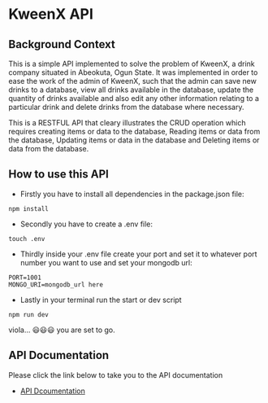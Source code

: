 # KweenX API
## Background Context
This is a simple API implemented to solve the problem of KweenX, a drink company situated in Abeokuta, Ogun State. It was implemented in order to ease the work of the admin of KweenX, such that the admin can save new drinks to a database, view all drinks available in the database, update the quantity of drinks available and also edit any other information relating to a particular drink and delete drinks from the database where necessary.

This is a RESTFUL API that cleary illustrates the CRUD operation which requires creating items or data to the database, Reading items or data from the database, Updating items or data in the database and Deleting items or data from the database.

## How to use this API
- Firstly you have to install all dependencies in the package.json file:
```
npm install
```
- Secondly you have to create a .env file:
```
touch .env
```
- Thirdly inside your .env file create your port and set it to whatever port number you want to use and set your mongodb url:
```
PORT=1001
MONGO_URI=mongodb_url here
```
- Lastly in your terminal run the start or dev script
```
npm run dev
```

viola... 😃😃😃 you are set to go.

## API Documentation
Please click the link below to take you to the API documentation
- [API Dcoumentation](https://documenter.getpostman.com/view/25460695/2s935uGgKF#8ad72e65-0b28-417c-97ce-927bf663c250)
